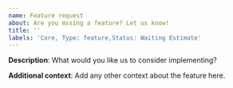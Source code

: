 ```yaml
---
name: Feature request
about: Are you mssing a feature? Let us know!
title: ''
labels: 'Core, Type: feature,Status: Waiting Estimate' 
---
```


**Description**:
What would you like us to consider implementing?

**Additional context**:
Add any other context about the feature here.
